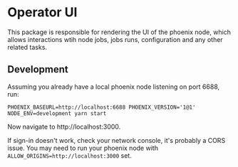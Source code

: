 # Operator UI

This package is responsible for rendering the UI of the phoenix node, which allows interactions wtih node jobs, jobs runs, configuration and any other related tasks.

## Development

Assuming you already have a local phoenix node listening on port 6688, run:

```
PHOENIX_BASEURL=http://localhost:6688 PHOENIX_VERSION='1@1' NODE_ENV=development yarn start
```

Now navigate to http://localhost:3000.

If sign-in doesn't work, check your network console, it's probably a CORS issue. You may need to run your phoenix node with `ALLOW_ORIGINS=http://localhost:3000` set.
